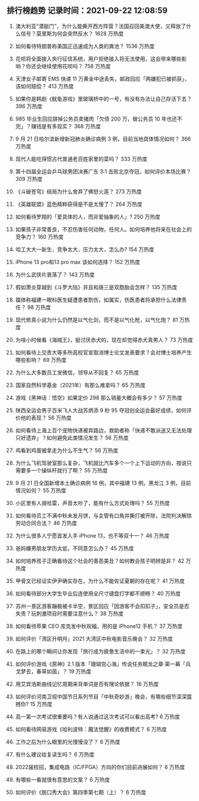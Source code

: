 
## 排行榜趋势 记录时间：2021-09-22 12:08:59
  
  1. 澳大利亚“潜艇门”，为什么能撕开西方阵营？法国召回美澳大使，又释放了什么信号？莫里斯为何会突然反水？ 1628 万热度
    
  2. 如何看待特朗普称美国正迅速成为人类的粪池？ 1536 万热度
    
  3. 花呗将全面接入央行征信系统，用户拒绝接入将无法使用，这会带来哪些影响？你还会继续使用花呗吗？ 758 万热度
    
  4. 天津女子邮寄 EMS 快递 11 万黄金中途丢失，邮政回应「两嫌犯已被抓获」，该如何赔偿？ 413 万热度
    
  5. 如果你是韩剧《鱿鱼游戏》里玻璃桥中的一号，有没有办法让自己存活下去？ 396 万热度
    
  6. 985 毕业生回应辞掉公务员卖猪肉「欠债 200 万，做公务员 10 年也还不完」？赚钱是有多现实？ 368 万热度
    
  7. 9 月 21 日哈尔滨新增新冠肺炎确诊病例 3 例，目前当地具体情况如何？ 366 万热度
    
  8. 现代人能吃得惯古代普通老百姓家里的菜吗？ 333 万热度
    
  9. 第十四届全运会乒乓球男团决赛广东 3:1 击败北京夺冠，如何评价本场比赛？ 309 万热度
    
  10. 《斗破苍穹》结局为什么舍弃了佛怒火莲？ 273 万热度
    
  11. 《英雄联盟》蓝色精粹获得是不是太慢了？ 264 万热度
    
  12. 如何看待罗翔的「爱具体的人，而非爱抽象的人」? 250 万热度
    
  13. 如果孩子非常善良，不忍伤害任何动物，任何人。如何培养他将来在社会上的竞争力？ 160 万热度
    
  14. 哈工大大一新生，竞争太大，压力太大，怎么办? 154 万热度
    
  15. iPhone 13 pro和13 pro max 该如何选择？ 152 万热度
    
  16. 为什么武侠片衰落了？ 143 万热度
    
  17. 假如萧炎穿越到《斗罗大陆》并且和唐三是双胞胎会怎样？ 135 万热度
    
  18. 媒体称福建一眼科医生疑遭患者割伤，如属实，伤医患者将承担什么法律责任？ 98 万热度
    
  19. 现代修真小说为什么仍然是以气化剑，而不是以气化枪，以气化炮？ 81 万热度
    
  20. 为啥小时候看《海贼王》，挺讨厌赤犬的，现在却觉得赤犬真男人？ 73 万热度
    
  21. 如何看待上交贵大等多所高校官宣取消博士论文发表要求？会对博士培养产生哪些影响？ 69 万热度
    
  22. 为什么大多数员工发微信，领导从不回复？ 65 万热度
    
  23. 国家自然科学基金（2021年）有那么难拿吗？ 65 万热度
    
  24. 游戏《黑神话：悟空》如果定价 298 那么销量大概会有多少？ 57 万热度
    
  25. 陕西全运会男子百米飞人大战苏炳添 9 秒 95 夺冠创全运会最好成绩，如何评价他的表现？ 56 万热度
    
  26. 如何看待上海上百个宠物快递被弃路边，救助者称「快递不敢派送又无法处理只好遗弃」？如何避免此类情况发生？ 56 万热度
    
  27. 鸡看到鸡蛋被拿走为什么不生气？ 56 万热度
    
  28. 为什么飞机驾驶室那么复杂，飞机就比汽车多个一个上下运动的方向，按说只需要多一个操纵杆就行了啊？ 55 万热度
    
  29. 9 月 21 日全国新增本土确诊病例 16 例，其中福建 13 例，黑龙江 3 例，目前情况如何？ 55 万热度
    
  30. 小区里有人骑哈雷，声音太吵了，能有什么方式处理吗？ 55 万热度
    
  31. 如何看待员工不满中秋未发月饼，与主管有口角并撕打被开除，法院判决解除劳动合同合法？ 46 万热度
    
  32. 为什么很多人宁愿首发入手 iPhone 13，也不等双十一？ 46 万热度
    
  33. 爸妈嫌男朋友学历太低，不同意怎么办？ 45 万热度
    
  34. 如何培养孩子正确看待这个社会的善恶美丑？如何教会孩子明辨是非？ 42 万热度
    
  35. 甲骨文已经证实伊尹确实存在，为什么不能佐证夏朝的存在呢？ 41 万热度
    
  36. 如何看待部分大学生毕业后连使用全尺寸键盘打字都不顺畅？ 40 万热度
    
  37. 苏州一景区游客蹦极被卡半空，景区回应「因游客不会扣扣子」，安全员是否失责？玩刺激项目时需要注意什么？ 38 万热度
    
  38. 如何看待苹果 CEO 库克发中秋祝福，用的是 iPhone12 手机？ 37 万热度
    
  39. 如何评价「湾区升明月」2021 大湾区中秋电影音乐晚会？ 32 万热度
    
  40. 在路上的哪个瞬间让你发现「旅行成为疲惫生活中的一束光」？ 32 万热度
    
  41. 如何评价游戏《原神》2.1 版本「珊瑚宫心海」传说任务眠龙之章·第一幕「兵戈梦去，春草如茵」？ 19 万热度
    
  42. 用艾宾浩斯曲线记忆周期来背单词是否有理论依据？ 16 万热度
    
  43. 如何评价河南卫视中国节日系列节目「中秋奇妙游」晚会，有哪些细节深深震撼你? 15 万热度
    
  44. 高一第一次考试很重要吗？有人说通过这次考试可以看出高考? 6 万热度
    
  45. 如何看待网易游戏《哈利波特：魔法觉醒》的收费模式？ 6 万热度
    
  46. 工作之后为什么眼里的光慢慢没了？ 6 万热度
    
  47. 有什么建议给复读生吗？ 6 万热度
    
  48. 2022届校招，集成电路（IC/FPGA）方向的你们目前进展如何？ 6 万热度
    
  49. 有哪些一看就很有意思的文案？ 6 万热度
    
  50. 如何评价《脱口秀大会》第四季第七期（上）？ 6 万热度
    